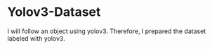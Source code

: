 # Yolov3-Dataset
I will follow an object using yolov3. Therefore, I prepared the dataset labeled with yolov3.
